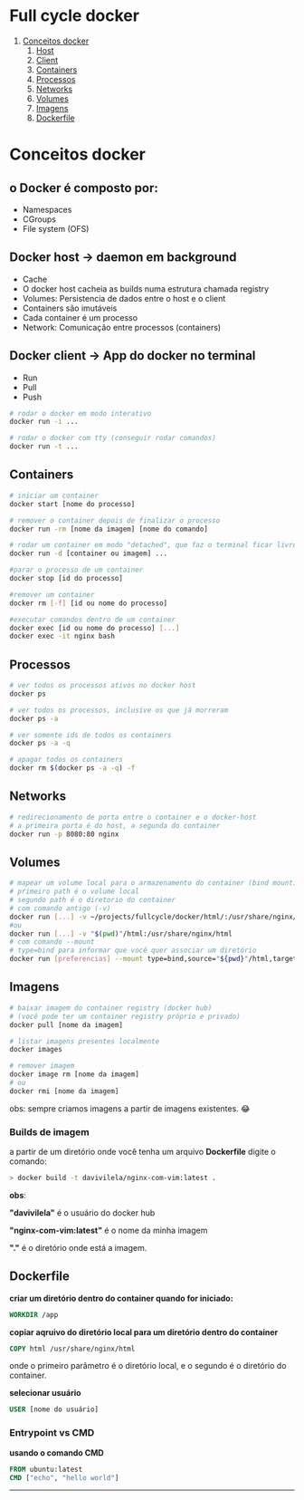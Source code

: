 # Full cycle docker

1. [Conceitos docker](#conceitos)
   1. [Host](#host)
   2. [Client](#client)
   3. [Containers](#containers)
   4. [Processos](#processos)
   5. [Networks](#networks)
   6. [Volumes](#volumes)
   7. [Imagens](#imagens)
   8. [Dockerfile](#dockerfile)

# Conceitos docker <a name="conceitos"></a>

## **o Docker é composto por:**

- Namespaces
- CGroups
- File system (OFS)

## Docker host -> daemon em background <a name="host"></a>

- Cache
- O docker host cacheia as builds numa estrutura chamada registry
- Volumes: Persistencia de dados entre o host e o client
- Containers são imutáveis
- Cada container é um processo
- Network: Comunicação entre processos (containers)

## Docker client -> App do docker no terminal <a name="client"></a>

- Run
- Pull
- Push

```bash
# rodar o docker em modo interativo
docker run -i ...

# rodar o docker com tty (conseguir rodar comandos)
docker run -t ...
```

## Containers <a name="containers"></a>

```bash
# iniciar um container
docker start [nome do processo]

# remover o container depois de finalizar o processo
docker run -rm [nome da imagem] [nome do comando]

# rodar um container em modo "detached", que faz o terminal ficar livre
docker run -d [container ou imagem] ...

#parar o processo de um container
docker stop [id do processo]

#remover um container
docker rm [-f] [id ou nome do processo]

#executar comandos dentro de um container
docker exec [id ou nome do processo] [...]
docker exec -it nginx bash

```

## Processos <a name="processos"></a>

```bash
# ver todos os processos ativos no docker host
docker ps

# ver todos os processos, inclusive os que já morreram
docker ps -a

# ver somente ids de todos os containers
docker ps -a -q

# apagar todos os containers
docker rm $(docker ps -a -q) -f
```

## Networks <a name="networks"></a>

```bash
# redirecionamento de porta entre o container e o docker-host
# a primeira porta é do host, a segunda do container
docker run -p 8080:80 nginx
```

## Volumes <a name="volumes" /></a>

```bash
# mapear um volume local para o armazenamento do container (bind mount)
# primeiro path é o volume local
# segundo path é o diretorio do container
# com comando antigo (-v)
docker run [...] -v ~/projects/fullcycle/docker/html/:/usr/share/nginx/html
#ou
docker run [...] -v "$(pwd)"/html:/usr/share/nginx/html
# com comando --mount
# type=bind para informar que você quer associar um diretório
docker run [preferencias] --mount type=bind,source="${pwd}"/html,target=[volume destino] [imagem]
```

## Imagens <a name="imagens"></a>

```bash
# baixar imagem do container registry (docker hub)
# (você pode ter um container registry próprio e privado)
docker pull [nome da imagem]

# listar imagens presentes localmente
docker images

# remover imagem
docker image rm [nome da imagem]
# ou
docker rmi [nome da imagem]
```

obs: sempre criamos imagens a partir de imagens existentes. :joy:

### Builds de imagem

a partir de um diretório onde você tenha um arquivo **Dockerfile**
digite o comando:

```bash
> docker build -t davivilela/nginx-com-vim:latest .
```

**obs**: 

**"davivilela"** é o usuário do docker hub

**"nginx-com-vim:latest"** é o nome da minha imagem

**"."** é o diretório onde está a imagem.

## Dockerfile <a name="dockerfile"></a>

**criar um diretório dentro do container quando for iniciado:**
```Dockerfile
WORKDIR /app
```

**copiar aqruivo do diretório local para um diretório dentro do container**

```Dockerfile
COPY html /usr/share/nginx/html
```
onde o primeiro parâmetro é o diretório local, e o segundo é o diretório do container.

**selecionar usuário**
```Dockerfile
USER [nome do usuário]
```

### Entrypoint vs CMD

**usando o comando CMD**
```Dockerfile
FROM ubuntu:latest
CMD ["echo", "hello world"]
```

****

